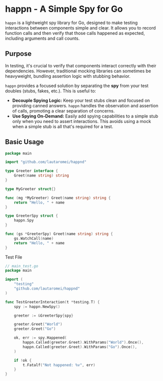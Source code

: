 # happn - A Simple Spy for Go

`happn` is a lightweight spy library for Go, designed to make testing interactions between components simple and clear. It allows you to record function calls and then verify that those calls happened as expected, including arguments and call counts.

## Purpose

In testing, it's crucial to verify that components interact correctly with their dependencies. However, traditional mocking libraries can sometimes be heavyweight, bundling assertion logic with stubbing behavior.

`happn` provides a focused solution by separating the **spy** from your test doubles (stubs, fakes, etc.). This is useful to:

*   **Decouple Spying Logic:** Keep your test stubs clean and focused on providing canned answers. `happn` handles the observation and assertion of calls, promoting a clear separation of concerns.
*   **Use Spying On-Demand:** Easily add spying capabilities to a simple stub only when you need to assert interactions. This avoids using a mock when a simple stub is all that's required for a test.

## Basic Usage

```go
package main

import "github.com/lautaromei/happnd"

type Greeter interface {
	Greet(name string) string
}

type MyGreeter struct{}

func (mg *MyGreeter) Greet(name string) string {
	return "Hello, " + name
}

type GreeterSpy struct {
	happn.Spy 
}

func (gs *GreeterSpy) Greet(name string) string {
	gs.WatchCall(name) 
	return "Hello, " + name 
}
```

Test File
```go
// main_test.go
package main

import (
	"testing"
	"github.com/lautaromei/happnd"
)

func TestGreeterInteraction(t *testing.T) {
	spy := happn.NewSpy()

	greeter := &GreeterSpy{spy}

	greeter.Greet("World")
	greeter.Greet("Go")

	ok, err := spy.Happened(
		happn.Called(greeter.Greet).WithParams("World").Once(), 
		happn.Called(greeter.Greet).WithParams("Go").Once(), 
	)

	if !ok {
		t.Fatalf("Not happened: %v", err)
	}
}
```
